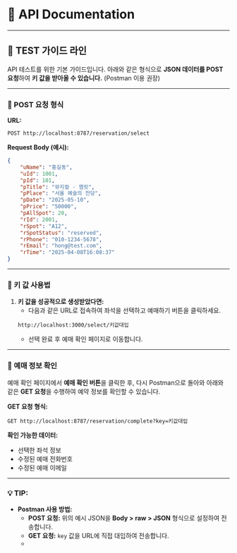 
# 📑 API Documentation

---

## 🚀 TEST 가이드 라인

API 테스트를 위한 기본 가이드입니다. 아래와 같은 형식으로 **JSON 데이터를 POST 요청**하여 **키 값을 받아올 수 있습니다.** (Postman 이용 권장)

---

### 📌 POST 요청 형식 
**URL:**  
```
POST http://localhost:8787/reservation/select
```

**Request Body (예시):**
```json
{
    "uName": "홍길동",
    "uId": 1001,
    "pId": 101,
    "pTitle": "뮤지컬 - 햄릿",
    "pPlace": "서울 예술의 전당",
    "pDate": "2025-05-10",
    "pPrice": "50000",
    "pAllSpot": 20,
    "rId": 2001,
    "rSpot": "A12",
    "rSpotStatus": "reserved",
    "rPhone": "010-1234-5678",
    "rEmail": "hong@test.com",
    "rTime": "2025-04-08T16:08:37"
}
```

---

### 🔑 키 값 사용법

1. **키 값을 성공적으로 생성받았다면:**  
   - 다음과 같은 URL로 접속하여 좌석을 선택하고 예매하기 버튼을 클릭하세요.  
   ```
   http://localhost:3000/select/키값대입
   ```
   - 선택 완료 후 예매 확인 페이지로 이동합니다.

---

### 📝 예매 정보 확인

예매 확인 페이지에서 **예매 확인 버튼**을 클릭한 후, 다시 Postman으로 돌아와 아래와 같은 **GET 요청**을 수행하여 예약 정보를 확인할 수 있습니다.

**GET 요청 형식:**  
```
GET http://localhost:8787/reservation/complete?key=키값대입
```

**확인 가능한 데이터:**  
- 선택한 좌석 정보  
- 수정된 예매 전화번호  
- 수정된 예매 이메일  

---

### 💡 TIP:

- **Postman 사용 방법:**  
  - **POST 요청:** 위의 예시 JSON을 **Body > raw > JSON** 형식으로 설정하여 전송합니다.  
  - **GET 요청:** `key` 값을 URL에 직접 대입하여 전송합니다.
  - 
